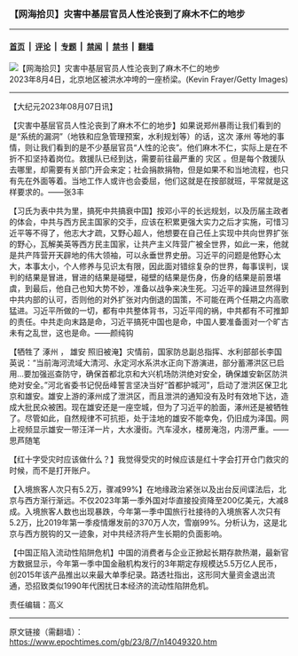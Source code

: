 ### 【网海拾贝】灾害中基层官员人性沦丧到了麻木不仁的地步

---

#### [首页](../../../..?n14049320) &nbsp;|&nbsp; [评论](../../../../../epoch-comment?n14049320) &nbsp;|&nbsp; [专题](../../../../../epoch-special?n14049320) &nbsp;|&nbsp; [禁闻](../../../../../epoch-news?n14049320) &nbsp;|&nbsp; [禁书](../../../../../books?n14049320) &nbsp;|&nbsp; [翻墙](https://github.com/gfw-breaker/nogfw/blob/master/README.md?n14049320)


<div><img alt="【网海拾贝】灾害中基层官员人性沦丧到了麻木不仁的地步" class="attachment-djy_600_400 size-djy_600_400 wp-post-image" src="https://i.epochtimes.com/assets/uploads/2023/08/id14049356-GettyImages-1591922387-.jpeg"/>
<div class="caption">
 2023年8月4日，北京地区被洪水冲垮的一座桥梁。(Kevin Frayer/Getty Images)
</div></div><hr/><div class="post_content" id="artbody" itemprop="articleBody">
 <!-- article content begin -->
 <p>
  【大纪元2023年08月07日讯】
 </p>
 <p>
  【灾害中基层官员人性沦丧到了麻木不仁的地步】如果说郑州暴雨让我们看到的是“系统的漏洞”（地铁和应急管理预案，水利规划等）的话，这次
  <ok href="https://www.epochtimes.com/gb/tag/%E6%B6%BF%E5%B7%9E.html">
   涿州
  </ok>
  等地的事情，则让我们看到的是不少基层官员“人性的沦丧”。他们麻木不仁，实际上是在不折不扣坚持着岗位。救援队已经到达，需要前往最严重的
  <ok href="https://www.epochtimes.com/gb/tag/%E7%81%BE%E5%8C%BA.html">
   灾区
  </ok>
  。但是每个救援队去哪里，却需要有关部门开会来定；社会捐款捐物，但是如果不和当地流程，也只有先在外面等着。当地工作人或许也会委屈，他们这就是在按部就班，平常就是这样要求的。——张3丰
 </p>
 <p>
  【习氏为表中共为里，搞死中共搞衰中国】按邓小平的长远规划，以及历届主政者的体会，中共与西方民主国家的交手，应该在积累更强大实力之后才实施，可惜习近平等不得了，他志大才疏，又野心超人，他想要在自己任上实现中共向世界扩张的野心，瓦解美英等西方民主国家，让共产主义阵营广被全世界，如此一来，他就是共产阵营开天辟地的伟大领袖，可以永垂世界史册。习近平的问题是他野心太大，本事太小，个人修养与见识太有限，因此面对错综复杂的世界，每事误判，误判的结果是冒进，冒进的结果是碰壁，碰壁的结果是伤身，伤身的结果是前景堪虞，到最后，他自己也知大势不妙，准备以战争来决生死。习近平的躁进显然得到中共内部的认可，否则他的对外扩张对内倒退的国策，不可能在两个任期之内高歌猛进。习近平所做的一切，都有中共整体背书，习近平闯的祸，中共都有不可推卸的责任。中共走向末路是命，习近平搞死中国也是命，中国人要准备面对一个旷古未有之乱世，这也是命。——颜纯钩
 </p>
 <p>
  【牺牲了
  <ok href="https://www.epochtimes.com/gb/tag/%E6%B6%BF%E5%B7%9E.html">
   涿州
  </ok>
  ，
  <ok href="https://www.epochtimes.com/gb/tag/%E9%9B%84%E5%AE%89.html">
   雄安
  </ok>
  照旧被淹】灾情前，国家防总副总指挥、水利部部长李国英说：“当前海河流域大清河、永定河水系洪水正向下游演进，部分蓄滞洪区已启用…要加强巡查防守，确保首都北京和大兴机场防洪绝对安全，确保雄安新区防洪绝对安全。”河北省委书记倪岳峰誓言坚决当好“首都护城河”，启动了泄洪区保卫北京和雄安。雄安上游的涿州成了泄洪区，而且泄洪的通知没有及时有效地下达，造成大批民众被困。现在雄安还是一座空城，但为了习近平的脸面，涿州还是被牺牲了。尽管如此，自然规律不可抗拒，处于洼地的雄安不能幸免，仍旧成为泽国。网上视频显示雄安一带汪洋一片，大水漫街。汽车浸水，楼房淹泡，内涝严重。——思芦随笔
 </p>
 <p>
  【红十字受灾时应该做什么？】我觉得受灾的时候应该是红十字会打开仓门救灾的时候，而不是打开账户。
 </p>
 <p>
  【入境旅客人次只有5.2万，骤减99%】在地缘政治紧张以及出台反间谍法后，北京与西方渐行渐远。不仅2023年第一季外国对华直接投资降至200亿美元，大减8成。入境旅客人数也出现暴跌，今年第一季中国旅行社接待的入境旅客人次只有5.2万，比2019年第一季疫情爆发前的370万人次，雪崩99%。分析认为，这是北京与西方脱钩的又一迹象，对中共经济将产生长期的负面影响。
 </p>
 <p>
  【中国正陷入流动性陷阱危机】中国的消费者与企业正掀起长期存款热潮，最新官方数据显示，今年第一季中国金融机构发行的3年期定存规模达5.5万亿人民币，创2015年该产品推出以来最大单季纪录。路透社指出，这形同大量资金退出流通，恐招致类似1990年代困扰日本经济的流动性陷阱危机。
 </p>
 <p>
  责任编辑：高义
 </p>
 <!-- article content end -->
 <div id="below_article_ad">
 </div>
</div>


---

原文链接（需翻墙）：https://www.epochtimes.com/gb/23/8/7/n14049320.htm